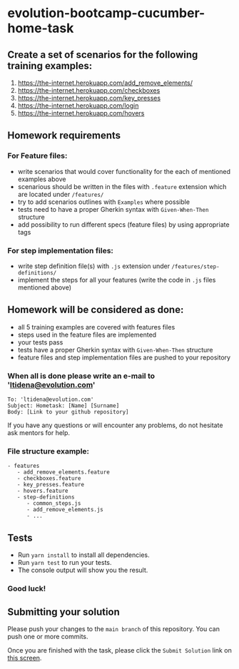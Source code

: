 # evolution-bootcamp-cucumber-home-task


## Create a set of scenarios for the following training examples:
1. https://the-internet.herokuapp.com/add_remove_elements/
2. https://the-internet.herokuapp.com/checkboxes
3. https://the-internet.herokuapp.com/key_presses
4. https://the-internet.herokuapp.com/login
5. https://the-internet.herokuapp.com/hovers

## Homework requirements
### For Feature files:
- write scenarios that would cover functionality for the each of mentioned examples above
- scenarious should be written in the files with `.feature` extension which are located under `/features/`
- try to add scenarios outlines with `Examples` where possible
- tests need to have a proper Gherkin syntax with `Given-When-Then` structure
- add possibility to run different specs (feature files) by using appropriate tags

### For step implementation files:
- write step definition file(s) with `.js` extension under `/features/step-definitions/`
- implement the steps for all your features (write the code in `.js` files mentioned above)

## Homework will be considered as done:
- all 5 training examples are covered with features files
- steps used in the feature files are implemented
- your tests pass
- tests have a proper Gherkin syntax with `Given-When-Then` structure
- feature files and step implementation files are pushed to your repository

### When all is done please write an e-mail to 'ltidena@evolution.com'
```text
To: 'ltidena@evolution.com'
Subject: Hometask: [Name] [Surname]
Body: [Link to your github repository]
```

If you have any questions or will encounter any problems, do not hesitate ask mentors for help.

### File structure example:

```
- features
   - add_remove_elements.feature
   - checkboxes.feature
   - key_presses.feature
   - hovers.feature
   - step-definitions
      - common_steps.js
      - add_remove_elements.js
      - ...
```

## Tests
- Run `yarn install` to install all dependencies.
- Run `yarn test` to run your tests.
- The console output will show you the result.

### Good luck!
## Submitting your solution

Please push your changes to the `main branch` of this repository. You can push one or more commits. <br>

Once you are finished with the task, please click the `Submit Solution` link on <a href="https://app.codescreen.com/candidate/a016c54b-2eeb-41cc-b169-d5cc2d738acc" target="_blank">this screen</a>.